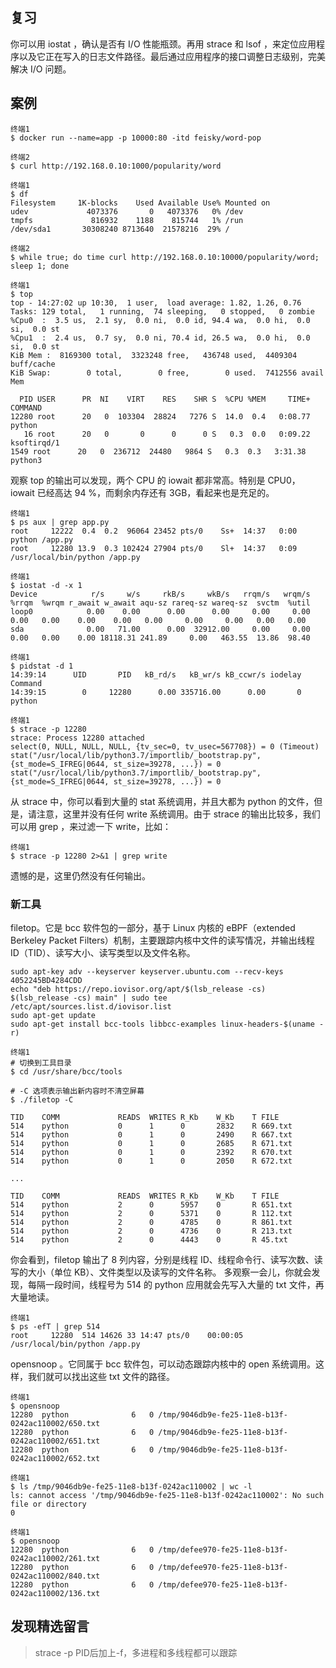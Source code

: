 ## 复习
你可以用 iostat ，确认是否有 I/O 性能瓶颈。再用 strace 和 lsof ，来定位应用程序以及它正在写入的日志文件路径。最后通过应用程序的接口调整日志级别，完美解决 I/O 问题。

## 案例
```
终端1
$ docker run --name=app -p 10000:80 -itd feisky/word-pop
```
```
终端2
$ curl http://192.168.0.10:1000/popularity/word
```
```
终端1
$ df
Filesystem     1K-blocks    Used Available Use% Mounted on
udev             4073376       0   4073376   0% /dev
tmpfs             816932    1188    815744   1% /run
/dev/sda1       30308240 8713640  21578216  29% /
```
```
终端2
$ while true; do time curl http://192.168.0.10:10000/popularity/word; sleep 1; done
```
```
终端1
$ top
top - 14:27:02 up 10:30,  1 user,  load average: 1.82, 1.26, 0.76
Tasks: 129 total,   1 running,  74 sleeping,   0 stopped,   0 zombie
%Cpu0  :  3.5 us,  2.1 sy,  0.0 ni,  0.0 id, 94.4 wa,  0.0 hi,  0.0 si,  0.0 st
%Cpu1  :  2.4 us,  0.7 sy,  0.0 ni, 70.4 id, 26.5 wa,  0.0 hi,  0.0 si,  0.0 st
KiB Mem :  8169300 total,  3323248 free,   436748 used,  4409304 buff/cache
KiB Swap:        0 total,        0 free,        0 used.  7412556 avail Mem

  PID USER      PR  NI    VIRT    RES    SHR S  %CPU %MEM     TIME+ COMMAND
12280 root      20   0  103304  28824   7276 S  14.0  0.4   0:08.77 python
   16 root      20   0       0      0      0 S   0.3  0.0   0:09.22 ksoftirqd/1
1549 root      20   0  236712  24480   9864 S   0.3  0.3   3:31.38 python3
```
观察 top 的输出可以发现，两个 CPU 的 iowait 都非常高。特别是 CPU0， iowait 已经高达 94 %，而剩余内存还有 3GB，看起来也是充足的。
```
终端1
$ ps aux | grep app.py
root     12222  0.4  0.2  96064 23452 pts/0    Ss+  14:37   0:00 python /app.py
root     12280 13.9  0.3 102424 27904 pts/0    Sl+  14:37   0:09 /usr/local/bin/python /app.py
```
```
终端1
$ iostat -d -x 1
Device            r/s     w/s     rkB/s     wkB/s   rrqm/s   wrqm/s  %rrqm  %wrqm r_await w_await aqu-sz rareq-sz wareq-sz  svctm  %util
loop0            0.00    0.00      0.00      0.00     0.00     0.00   0.00   0.00    0.00    0.00   0.00     0.00     0.00   0.00   0.00
sda              0.00   71.00      0.00  32912.00     0.00     0.00   0.00   0.00    0.00 18118.31 241.89     0.00   463.55  13.86  98.40
```
```
终端1
$ pidstat -d 1
14:39:14      UID       PID   kB_rd/s   kB_wr/s kB_ccwr/s iodelay  Command
14:39:15        0     12280      0.00 335716.00      0.00       0  python
```
```
终端1
$ strace -p 12280
strace: Process 12280 attached
select(0, NULL, NULL, NULL, {tv_sec=0, tv_usec=567708}) = 0 (Timeout)
stat("/usr/local/lib/python3.7/importlib/_bootstrap.py", {st_mode=S_IFREG|0644, st_size=39278, ...}) = 0
stat("/usr/local/lib/python3.7/importlib/_bootstrap.py", {st_mode=S_IFREG|0644, st_size=39278, ...}) = 0
```
从 strace 中，你可以看到大量的 stat 系统调用，并且大都为 python 的文件，但是，请注意，这里并没有任何 write 系统调用。由于 strace 的输出比较多，我们可以用 grep ，来过滤一下 write，比如：
```
终端1
$ strace -p 12280 2>&1 | grep write
```
遗憾的是，这里仍然没有任何输出。
### 新工具
filetop。它是 bcc 软件包的一部分，基于 Linux 内核的 eBPF（extended Berkeley Packet Filters）机制，主要跟踪内核中文件的读写情况，并输出线程 ID（TID）、读写大小、读写类型以及文件名称。
```
sudo apt-key adv --keyserver keyserver.ubuntu.com --recv-keys 4052245BD4284CDD
echo "deb https://repo.iovisor.org/apt/$(lsb_release -cs) $(lsb_release -cs) main" | sudo tee /etc/apt/sources.list.d/iovisor.list
sudo apt-get update
sudo apt-get install bcc-tools libbcc-examples linux-headers-$(uname -r)
```
```
终端1
# 切换到工具目录
$ cd /usr/share/bcc/tools

# -C 选项表示输出新内容时不清空屏幕
$ ./filetop -C

TID    COMM             READS  WRITES R_Kb    W_Kb    T FILE
514    python           0      1      0       2832    R 669.txt
514    python           0      1      0       2490    R 667.txt
514    python           0      1      0       2685    R 671.txt
514    python           0      1      0       2392    R 670.txt
514    python           0      1      0       2050    R 672.txt

...

TID    COMM             READS  WRITES R_Kb    W_Kb    T FILE
514    python           2      0      5957    0       R 651.txt
514    python           2      0      5371    0       R 112.txt
514    python           2      0      4785    0       R 861.txt
514    python           2      0      4736    0       R 213.txt
514    python           2      0      4443    0       R 45.txt
```
你会看到，filetop 输出了 8 列内容，分别是线程 ID、线程命令行、读写次数、读写的大小（单位 KB）、文件类型以及读写的文件名称。
多观察一会儿，你就会发现，每隔一段时间，线程号为 514 的 python 应用就会先写入大量的 txt 文件，再大量地读。
```
终端1
$ ps -efT | grep 514
root     12280  514 14626 33 14:47 pts/0    00:00:05 /usr/local/bin/python /app.py
```
opensnoop 。它同属于 bcc 软件包，可以动态跟踪内核中的 open 系统调用。这样，我们就可以找出这些 txt 文件的路径。
```
终端1
$ opensnoop
12280  python              6   0 /tmp/9046db9e-fe25-11e8-b13f-0242ac110002/650.txt
12280  python              6   0 /tmp/9046db9e-fe25-11e8-b13f-0242ac110002/651.txt
12280  python              6   0 /tmp/9046db9e-fe25-11e8-b13f-0242ac110002/652.txt
```
```
终端1
$ ls /tmp/9046db9e-fe25-11e8-b13f-0242ac110002 | wc -l
ls: cannot access '/tmp/9046db9e-fe25-11e8-b13f-0242ac110002': No such file or directory
0
```
```
终端1
$ opensnoop
12280  python              6   0 /tmp/defee970-fe25-11e8-b13f-0242ac110002/261.txt
12280  python              6   0 /tmp/defee970-fe25-11e8-b13f-0242ac110002/840.txt
12280  python              6   0 /tmp/defee970-fe25-11e8-b13f-0242ac110002/136.txt
```

## 发现精选留言
>strace -p PID后加上-f，多进程和多线程都可以跟踪
